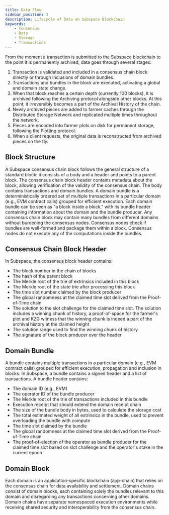 ```yaml
---
title: Data Flow
sidebar_position: 3
description: Lifecycle of Data on Subspace Blockchain
keywords:
    - Consensus
    - Data
    - Storage
    - Transactions
---
```


From the moment a transaction is submitted to the Subspace blockchain to the point it is permanently archived, data goes through several stages:

1. Transaction is validated and included in a consensus chain block directly or through inclusions of domain bundles.
2. Transactions and bundles in the block are executed, activating a global and domain state change.
3. When that block reaches a certain depth (currently 100 blocks), it is archived following the Archiving protocol alongside other blocks. At this point, it irreversibly becomes a part of the Archival History of the chain.
4. Newly archived pieces are added to farmer caches through the Distributed Storage Network and replicated multiple times throughout the network.
5. Pieces are encoded into farmer plots on disk for permanent storage, following the Plotting protocol.
6. When a client requests, the original data is reconstructed from archived pieces on the fly.

<!-- ![DataFlow](../../src/Images/DataFlow.png) -->

## Block Structure

A Subspace consensus chain block follows the general structure of a standard block: it consists of a body and a header and points to a parent block. The consensus chain block header contains metadata about the block, allowing verification of the validity of the consensus chain. The body contains transactions and domain bundles. A domain bundle is a deterministically ordered set of multiple transactions in a particular domain (e.g., EVM contract calls) grouped for efficient execution. Each domain bundle can be seen as "a block inside a block," with its bundle header containing information about the domain and the bundle producer. Any consensus chain block may contain many bundles from different domains without burdening the consensus nodes. Consensus nodes check if bundles are well-formed and package them within a block. Consensus nodes do not execute any of the computations inside the bundles.

## Consensus Chain Block Header

In Subspace, the consensus block header contains:
- The block number in the chain of blocks
- The hash of the parent block
- The Merkle root of the trie of extrinsics included in this block
- The Merkle root of the state trie after processing this block
- The time slot number claimed by the block producer
- The global randomness at the claimed time slot derived from the Proof-of-Time chain
- The solution to the slot challenge for the claimed time slot. The solution includes a winning chunk of history, a proof-of-space for the farmer's plot and KZG witness that the winning chunk is indeed a part of the archival history at the claimed height
- The solution range used to find the winning chunk of history
- The signature of the block producer over the header

## Domain Bundle

A bundle contains multiple transactions in a particular domain (e.g., EVM contract calls) grouped for efficient execution, propagation and inclusion in blocks. In Subspace, a bundle contains a signed header and a list of transactions. A bundle header contains:
- The domain ID (e.g., EVM)
- The operator ID of the bundle producer
- The Merkle root of the trie of transactions included in this bundle
- Execution receipt that should extend the domain receipt chain
- The size of the bundle body in bytes, used to calculate the storage cost
- The total estimated weight of all extrinsics in the bundle, used to prevent overloading the bundle with compute
- The time slot claimed by the bundle
- The global randomness at the claimed time slot derived from the Proof-of-Time chain
- The proof-of-election of the operator as bundle producer for the claimed time slot based on slot challenge and the operator's stake in the current epoch

## Domain Block

Each domain is an application-specific blockchain (app-chain) that relies on the consensus chain for data availability and settlement. 
Domain chains consist of domain blocks, each containing solely the bundles relevant to this domain and disregarding any transactions concerning other domains. Domain chains have separate namespaced execution environments while receiving shared security and interoperability from the consensus chain.

<!-- ![DomainChains](../../src/Images/Domain_Chains.png) -->
